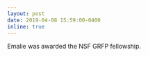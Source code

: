 ```yaml
---
layout: post
date: 2019-04-08 15:59:00-0400
inline: true
---
```


Emalie was awarded the NSF GRFP fellowship.
